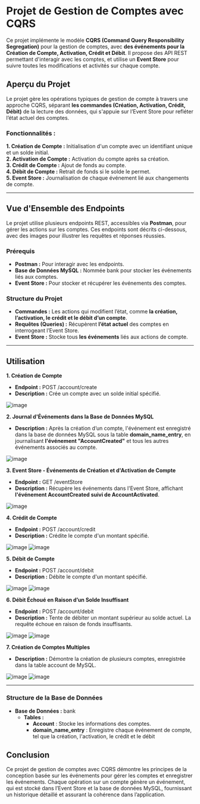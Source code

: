 # Projet de Gestion de Comptes avec CQRS
Ce projet implémente le modèle **CQRS (Command Query Responsibility Segregation)** pour la gestion de comptes, avec **des événements pour la Création de Compte, Activation, Crédit et Débit**.
Il propose des API REST permettant d'interagir avec les comptes, et utilise un **Event Store** pour suivre toutes les modifications et activités sur chaque compte.

## Aperçu du Projet
Le projet gère les opérations typiques de gestion de compte à travers une approche CQRS, séparant **les commandes (Création, Activation, Crédit, Débit)** de la lecture des données, qui s'appuie sur l’Event Store pour refléter l’état actuel des comptes.

### Fonctionnalités :
**1. Création de Compte :** Initialisation d'un compte avec un identifiant unique et un solde initial.  
**2. Activation de Compte :** Activation du compte après sa création.  
**3. Crédit de Compte :** Ajout de fonds au compte.  
**4. Débit de Compte :** Retrait de fonds si le solde le permet.  
**5. Event Store :** Journalisation de chaque événement lié aux changements de compte.  

--- 

## Vue d'Ensemble des Endpoints
Le projet utilise plusieurs endpoints REST, accessibles via **Postman**, pour gérer les actions sur les comptes. Ces endpoints sont décrits ci-dessous, avec des images pour illustrer les requêtes et réponses réussies.

### Prérequis
* **Postman :** Pour interagir avec les endpoints.
* **Base de Données MySQL :** Nommée bank pour stocker les événements liés aux comptes.
* **Event Store :** Pour stocker et récupérer les événements des comptes.

### Structure du Projet
* **Commandes :** Les actions qui modifient l’état, comme **la création, l’activation, le crédit et le débit d’un compte**.
* **Requêtes (Queries) :** Récupèrent **l’état actuel** des comptes en interrogeant l’Event Store.
* **Event Store :** Stocke tous **les événements** liés aux actions de compte.

---

## Utilisation

**1. Création de Compte**
* **Endpoint :** POST /account/create
* **Description :** Crée un compte avec un solde initial spécifié.

![image](https://github.com/user-attachments/assets/c7885e4c-6a6e-4ff0-987b-740b6dfbcdaa)

**2. Journal d'Événements dans la Base de Données MySQL**
* **Description :** Après la création d’un compte, l'événement est enregistré dans la base de données MySQL sous la table **domain_name_entry**, en journalisant **l'événement "AccountCreated"** et tous les autres événements associés au compte.

![image](https://github.com/user-attachments/assets/d79281a7-a4a8-45dc-906f-0077faacef4f)

**3. Event Store - Événements de Création et d'Activation de Compte**
* **Endpoint :** GET /eventStore
* **Description :** Récupère les événements dans l'Event Store, affichant **l'événement AccountCreated suivi de AccountActivated**.

![image](https://github.com/user-attachments/assets/22e93a90-8b26-4c4c-afc6-aed85e868da8)

**4. Crédit de Compte**
* **Endpoint :** POST /account/credit
* **Description :** Crédite le compte d'un montant spécifié.

![image](https://github.com/user-attachments/assets/34b7b797-b3e1-442e-88bc-7372382c78bc)
![image](https://github.com/user-attachments/assets/a7a77b3f-8f6a-4624-8f8b-c054908ea800)

**5. Débit de Compte**
* **Endpoint :** POST /account/debit
* **Description :** Débite le compte d'un montant spécifié.

![image](https://github.com/user-attachments/assets/2b9dd8a8-def4-4729-9965-98342ec60933)
![image](https://github.com/user-attachments/assets/6d9897d5-e5a4-4987-b0dd-45d58f2e4f6b)

**6. Débit Échoué en Raison d’un Solde Insuffisant**
* **Endpoint :** POST /account/debit
* **Description :** Tente de débiter un montant supérieur au solde actuel. La requête échoue en raison de fonds insuffisants.

![image](https://github.com/user-attachments/assets/346f7024-735c-42cd-b9b9-1b99612d6377)
![image](https://github.com/user-attachments/assets/87656085-6546-4f82-928b-911c387a85a2)

**7. Création de Comptes Multiples**
* **Description :** Démontre la création de plusieurs comptes, enregistrée dans la table account de MySQL.

![image](https://github.com/user-attachments/assets/4b53be5a-b1c7-4014-a3cb-f5b675f32235)
![image](https://github.com/user-attachments/assets/435afa5c-0551-47ed-9371-7d2267490c38)

---

### Structure de la Base de Données
* **Base de Données :** bank
  * **Tables :**
     * **Account** : Stocke les informations des comptes.
     * **domain_name_entry** : Enregistre chaque événement de compte, tel que la création, l'activation, le crédit et le débit

## Conclusion
Ce projet de gestion de comptes avec CQRS démontre les principes de la conception basée sur les événements pour gérer les comptes et enregistrer les événements.
Chaque opération sur un compte génère un événement, qui est stocké dans l’Event Store et la base de données MySQL, fournissant un historique détaillé et assurant la cohérence dans l’application.







